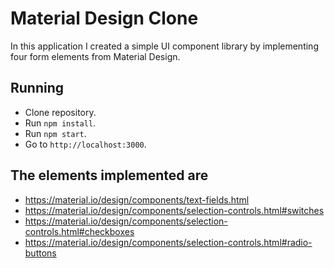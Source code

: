 # Material Design Clone
In this application I created a simple UI component library by implementing four form elements from Material Design.

## Running
- Clone repository.
- Run `npm install`.
- Run `npm start`.
- Go to `http://localhost:3000`.

## The elements implemented are
- https://material.io/design/components/text-fields.html
- https://material.io/design/components/selection-controls.html#switches
- https://material.io/design/components/selection-controls.html#checkboxes
- https://material.io/design/components/selection-controls.html#radio-buttons
